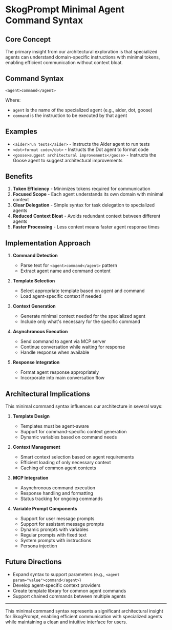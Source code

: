 # SkogPrompt Minimal Agent Command Syntax

## Core Concept

The primary insight from our architectural exploration is that specialized 
agents can understand domain-specific instructions with minimal tokens, enabling
efficient communication without context bloat.

## Command Syntax

```
<agent>command</agent>
```

Where:

- `agent` is the name of the specialized agent (e.g., aider, dot, goose)
- `command` is the instruction to be executed by that agent

## Examples

- `<aider>run tests</aider>` - Instructs the Aider agent to run tests
- `<dot>format code</dot>` - Instructs the Dot agent to format code
- `<goose>suggest architectural improvements</goose>` - Instructs the Goose agent to suggest architectural improvements

## Benefits

1. **Token Efficiency** - Minimizes tokens required for communication
2. **Focused Scope** - Each agent understands its own domain with minimal 
context
3. **Clear Delegation** - Simple syntax for task delegation to specialized 
agents
4. **Reduced Context Bloat** - Avoids redundant context between different agents
5. **Faster Processing** - Less context means faster agent response times

## Implementation Approach

1. **Command Detection**
   - Parse text for `<agent>command</agent>` pattern
   - Extract agent name and command content

2. **Template Selection**
   - Select appropriate template based on agent and command
   - Load agent-specific context if needed

3. **Context Generation**
   - Generate minimal context needed for the specialized agent
   - Include only what's necessary for the specific command

4. **Asynchronous Execution**
   - Send command to agent via MCP server
   - Continue conversation while waiting for response
   - Handle response when available

5. **Response Integration**
   - Format agent response appropriately
   - Incorporate into main conversation flow

## Architectural Implications

This minimal command syntax influences our architecture in several ways:

1. **Template Design**
   - Templates must be agent-aware
   - Support for command-specific context generation
   - Dynamic variables based on command needs

2. **Context Management**
   - Smart context selection based on agent requirements
   - Efficient loading of only necessary context
   - Caching of common agent contexts

3. **MCP Integration**
   - Asynchronous command execution
   - Response handling and formatting
   - Status tracking for ongoing commands

4. **Variable Prompt Components**
   - Support for user message prompts
   - Support for assistant message prompts
   - Dynamic prompts with variables
   - Regular prompts with fixed text
   - System prompts with instructions
   - Persona injection

## Future Directions

- Expand syntax to support parameters (e.g., `<agent param="value">command</agent>`)
- Develop agent-specific context providers
- Create template library for common agent commands
- Support chained commands between multiple agents

---

This minimal command syntax represents a significant architectural insight for 
SkogPrompt, enabling efficient communication with specialized agents while 
maintaining a clean and intuitive interface for users.